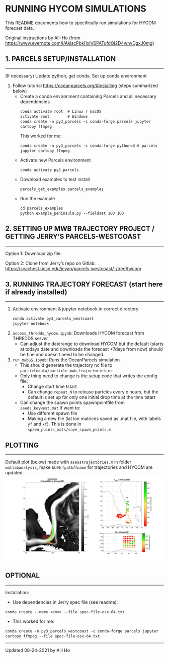 # RUNNING HYCOM SIMULATIONS

This README documents how to specifically run simulations for HYCOM forecast data.

Original instructions by Alli Ho (from https://www.evernote.com/l/AklscPbkj1xIV6PATufdQl2D4whvDgxJ0mg)

## 1. PARCELS SETUP/INSTALLATION
---
(If necessary) Update python, get conda.
Set up conda environment
1. Follow tutorial https://oceanparcels.org/#installing (steps summarized below)
	- Create a conda environment containing Parcels and all necessary dependencies
        ```
        conda activate root  # Linux / macOS
        activate root        # Windows
        conda create -n py3_parcels -c conda-forge parcels jupyter cartopy ffmpeg
        ```
        This worked for me: 
        ```
        conda create -n py3_parcels -c conda-forge python=3.6 parcels jupyter cartopy ffmpeg
        ```
	- Activate new Parcels environment
        ```
        conda activate py3_parcels
        ```
	- Download examples to test install
        ```
        parcels_get_examples parcels_examples
        ```
	- Run the example
        ```
	  cd parcels_examples
	  python example_peninsula.py --fieldset 100 100
      ```

## 2. SETTING UP MWB TRAJECTORY PROJECT / GETTING JERRY’S PARCELS-WESTCOAST
---
Option 1: Download zip file: 

Option 2: Clone from Jerry’s repo on Gitlab: https://seachest.ucsd.edu/jeyan/parcels-westcoast/-/tree/hycom

## 3. RUNNING TRAJECTORY FORECAST (start here if already installed)
---
1. Activate environment & jupyter notebook in correct directory
    ```
    conda activate py3_parcels_westcoast
    jupyter notebook
    ```
2. `access_thredds_hycom.ipynb`: Downloads HYCOM forecast from THREDDS server
	- Can adjust the daterange to download HYCOM but the default (starts at todays date and downloads the forecast +7days from now) should be fine and doesn’t need to be changed.  
3. `run_mwbGS.ipynb`: Runs the OceanParcels simulation
	- This should generate the trajectory nc file to `particledata/particle_mwb_trajectories.nc`
	- Only thing need to change is the setup code that writes the config file: 
		- Change start time tstart
		- Can change `repeat_N` to release partcles every x hours, but the default is set up for only one initial drop time at the time tstart
	- Can change the spawn points spawnpointfile from `seeds_keywest.mat` if want to:
		- Use different spawn file
		- Making a new file (lat lon matrices saved as .mat file, with labels `yf` and `xf`). This is done in `spawn_points_mats/save_spawn_points.m`

## PLOTTING
---
Default plot (below) made with `asesstrajectories.m` in folder `matlabanalysis`, make sure `fpath`/`fname` for trajectories and HYCOM are updated.
![Plot Example](/images/trajectories_24-Aug-2021.jpg)

## OPTIONAL
---
Installation:
- Use dependencies in Jerry spec file (see readme):
```
conda create --name <env> --file spec-file-osx-64.txt
```
- This worked for me:
```
conda create -n py3_parcels_westcoast -c conda-forge parcels jupyter cartopy ffmpeg --file spec-file-osx-64.txt
```

---
Updated 08-24-2021 by Alli Ho
